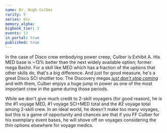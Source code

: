 ```yaml
---
name: Dr. Hugh Culber
rarity: 5
series: dsc
memory_alpha:
bigbook_tier: 3
events: 13
in_portal: true
published: true
---
```


In the case of Disco crew embodying power creep, Culber is Exhibit A. His MED base is ~13% better than the next widely available option; former mega Bashir. For a skill like MED which has a fraction of the options that other skills do, that's a big difference. And just for good measure, he's a great Disco SCI shuttler too. The Discovery megas [_just don't stop coming_](https://www.youtube.com/watch?v=0K4oym9Pw48) and with them, Culber enjoys a huge jump in power as one of the most important crew in the game during those periods.

While we don't give much credit to 2-skill voyagers (for good reason), he  _is_  the #1 voyage MED, #1 voyage SCI+MED total and the #2 voyage total among 2-skill crew. In an ideal world, he doesn't make too many voyages, but this is a game of opportunity and chances are that if you FF Culber for his exemplary event bases, he will shove off on voyages considering the thin options elsewhere for voyage medics. 
